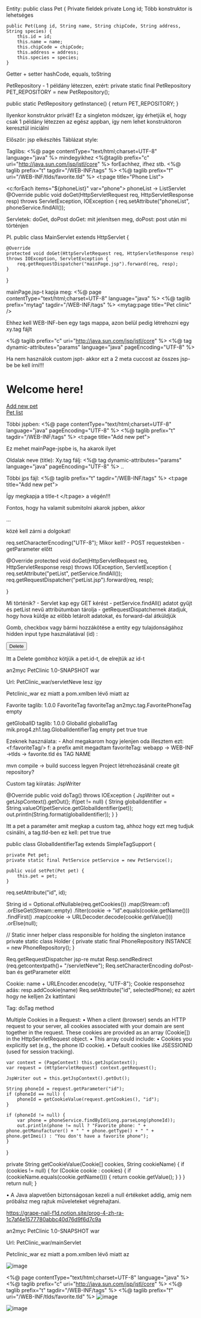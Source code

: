Entity:
public class Pet {
Private fieldek
private Long id;
Több konstruktor is lehetséges

    public Pet(Long id, String name, String chipCode, String address, String species) {
        this.id = id;
        this.name = name;
        this.chipCode = chipCode;
        this.address = address;
        this.species = species;
    }
    
Getter + setter
hashCode, equals, toString

PetRepository - 1 példány létezzen, ezért: 
private static final PetRepository PET_REPOSITORY = new PetRepository();

public static PetRepository getInstance() {
    return PET_REPOSITORY;
}


Ilyenkor konstruktor privát!! Ez a singleton módszer, így érhetjük el, hogy csak 1 példány létezzen az egész appban, így nem lehet konstruktoron keresztül iniciálni

Először: jsp elkészítés
Táblázat style:
<style>
    td {
        border: 1px solid black;
    }
</style>

Taglibs:
<%@ page contentType="text/html;charset=UTF-8" language="java" %>
mindegyikhez
<%@taglib prefix="c" uri="http://java.sun.com/jsp/jstl/core" %>
forEachhez, ifhez stb.
<%@ taglib prefix="t" tagdir="/WEB-INF/tags" %>
<%@ taglib prefix="f" uri="/WEB-INF/tlds/favorite.tld" %>
<t:page title="Phone List">

<c:forEach items="${phoneList}" var="phone">
phoneList -> ListServlet
@Override
public void doGet(HttpServletRequest req, HttpServletResponse resp) throws ServletException, IOException {
    req.setAttribute("phoneList", phoneService.findAll());



Servletek:
doGet, doPost
doGet: mit jelenítsen meg, doPost: post után mi történjen

Pl. 
public class MainServlet extends HttpServlet {

    @Override
    protected void doGet(HttpServletRequest req, HttpServletResponse resp) throws IOException, ServletException {    
        req.getRequestDispatcher("mainPage.jsp").forward(req, resp);
    }
}

mainPage.jsp-t kapja meg:
<%@ page contentType="text/html;charset=UTF-8" language="java" %>
<%@ taglib prefix="mytag" tagdir="/WEB-INF/tags" %>
<mytag:page title="Pet clinic" />


Ehhez kell WEB-INF-ben egy tags mappa, azon belül pedig létrehozni egy xy.tag fájlt


<%@ taglib prefix="c" uri="http://java.sun.com/jsp/jstl/core" %>
<%@ tag dynamic-attributes="params" language="java" pageEncoding="UTF-8" %>
<html>
<head>
  <meta http-equiv="Content-Type" content="text/html" charset="UTF-8">
  <meta charset="UTF-8">
Ha nem használok custom jspt- akkor ezt a 2 meta cuccost az összes jsp-be  be kell írni!!!
    <title>${params.get("title")}</title>
</head>
<body>
<h1>Welcome here!</h1>
<div>
  <div>
    <a href="${pageContext.request.contextPath}/addPetServlet">Add new pet</a>
  </div>
  <div>
    <a href="${pageContext.request.contextPath}/listServlet">Pet list</a>
  </div>
</div>
<div>
  <jsp:doBody/>
</div>
</body>
</html>


Többi jspben: 
<%@ page contentType="text/html;charset=UTF-8" language="java" pageEncoding="UTF-8" %>
<%@ taglib prefix="t" tagdir="/WEB-INF/tags" %>
<t:page title="Add new pet">

Ez mehet mainPage-jspbe is, ha akarok ilyet

Oldalak neve (title):
Xy.tag fálj:
<%@ tag dynamic-attributes="params" language="java" pageEncoding="UTF-8" %>
..
<title>${params.get("title")}</title>

Többi jps fájl:
<%@ taglib prefix="t" tagdir="/WEB-INF/tags" %>
<t:page title="Add new pet">

Így megkapja a title-t
</t:page> a végén!!!

Fontos, hogy ha valamit submitolni akarok jspben, akkor <form method="post">  … </form> közé kell zárni a dolgokat!


req.setCharacterEncoding("UTF-8");
Mikor kell?
	- POST requestekben
	- getParameter előtt

@Override
protected void doGet(HttpServletRequest req, HttpServletResponse resp) throws IOException, ServletException {
    req.setAttribute("petList", petService.findAll());
    req.getRequestDispatcher("petList.jsp").forward(req, resp);

}

Mi történik?
	- Servlet kap egy GET kérést
	- petService.findAll() adatot gyűjt és petList nevű attribútumban tárolja
	- getRequestDispatchernek átadjuk, hogy hova küldje az előbb letárolt adatokat,  és forward-dal átküldjük


Gomb, checkbox vagy bármi hozzákötése a entity egy tulajdonságához hidden input type használatával (id) : 
<td>
    <form method="post" action="listServlet">
        <button type="submit" name="action" value="delete">Delete</button>
        <input type="hidden" name="petId" value="${pet.id}">
    </form>
</td>

Itt a Delete gombhoz kötjük a pet.id-t, de elrejtük az id-t

<groupId>an2myc</groupId>
<artifactId>PetClinic</artifactId>
<version>1.0-SNAPSHOT</version>
<packaging>war</packaging>

Url: PetClinic_war/servletNeve lesz így

Petclinic_war ez miatt a pom.xmlben lévő miatt az

Favorite taglib:
<tlib-version>1.0.0</tlib-version>
    <short-name>FavoriteTag</short-name>
    <tag>
        <name>favoriteTag</name>
        <tag-class>an2myc.tag.FavoritePhoneTag</tag-class>
        <body-content>empty</body-content>
    </tag>
</taglib>

getGlobalID taglib:
<tlib-version>1.0.0</tlib-version>
    <short-name>GlobalId</short-name>
    <tag>
        <name>globalIdTag</name>
        <tag-class>mik.prog4.zh1.tag.GlobalIdentifierTag</tag-class>
        <body-content>empty</body-content>
        <attribute>
            <name>pet</name>
            <required>true</required>
            <rtexprvalue>true</rtexprvalue>
        </attribute>
    </tag>
</taglib>

Ezeknek használata: 
	- Ahol megakarom hogy jelenjen oda illesztem ezt:
	<f:favoriteTag/>
	f: a prefix amit megadtam 
	favoriteTag: webapp -> WEB-INF ->tlds -> favorite.tld és TAG NAME


mvn compile -> build success legyen
Project létrehozásánál create git repository? 

Custom tag kiíratás: JspWriter

@Override
public void doTag() throws IOException {
    JspWriter out = getJspContext().getOut();
    if(pet != null) {
        String globalIdentifier = String.valueOf(petService.getGlobalIdentifier(pet));
        out.println(String.format(globalIdentifier));
    }
}

<td><g:globalIdTag pet="${pet}"/></td>
Itt a pet a paraméter amit megkap a custom tag, ahhoz hogy ezt meg tudjuk csinálni, a tag.tld-ben ez kell:
<attribute>
            <name>pet</name>
            <required>true</required>
            <rtexprvalue>true</rtexprvalue>
        </attribute>

public class GlobalIdentifierTag extends SimpleTagSupport {

    private Pet pet;
    private static final PetService petService = new PetService();

    public void setPet(Pet pet) {
        this.pet = pet;
    }
req.setAttribute("id", id);

String id = Optional.ofNullable(req.getCookies())
                .map(Stream::of)
                .orElseGet(Stream::empty)
                .filter(cookie -> "id".equals(cookie.getName()))
                .findFirst()
                .map(cookie -> URLDecoder.decode(cookie.getValue()))
                .orElse(null);



// Static inner helper class responsible for holding the singleton instance private static class Holder { private static final PhoneRepository INSTANCE = new PhoneRepository(); }

Req.getRequestDispatcher jsp-re mutat
Resp.sendRedirect (req.getcontextpath()+ "/servletNeve");
Req.setCharacterEncoding doPost-ban és getParameter előtt

Cookie: name + URLEncoder.encode(xy, "UTF-8");
Cookie responsehoz adás: resp.addCookie(name)
Req.setAttribute("id", selectedPhone); ez azért hogy ne kelljen 2x kattintani 

Tag:
doTag method

Multiple Cookies in a Request:
• When a client (browser) sends an HTTP request to your server, all cookies associated with your domain are sent together in the request. These cookies are provided as an array (Cookie[]) in the HttpServletRequest object.
• This array could include:
• Cookies you explicitly set (e.g., the phone ID cookie).
• Default cookies like JSESSIONID (used for session tracking).



    var context = (PageContext) this.getJspContext();
    var request = (HttpServletRequest) context.getRequest();

    JspWriter out = this.getJspContext().getOut();

    String phoneId = request.getParameter("id");
    if (phoneId == null) {
        phoneId = getCookieValue(request.getCookies(), "id");
    }

    if (phoneId != null) {
        var phone = phoneService.findById(Long.parseLong(phoneId));
        out.println(phone != null ? "Favorite phone: " + phone.getManufacturer() + " " + phone.getType() + " " + phone.getImei() : "You don't have a favorite phone");
    }
}

private String getCookieValue(Cookie[] cookies, String cookieName) {
    if (cookies != null) {
        for (Cookie cookie : cookies) {
            if (cookieName.equals(cookie.getName())) {
                return cookie.getValue();
            }
        }
    }
    return null;
}


• A Java alapvetően biztonságosan kezeli a null értékeket addig, amíg nem próbálsz meg rajtuk műveleteket végrehajtani.



https://grape-nail-f1d.notion.site/prog-4-zh-ra-1c7af4e1577780abbc40d76d9f6d7c9a


<groupId>an2myc</groupId>
<artifactId>PetClinic</artifactId>
<version>1.0-SNAPSHOT</version>
<packaging>war</packaging>

Url: PetClinic_war/mainServlet

Petclinic_war ez miatt a pom.xmlben lévő miatt az




![image](https://github.com/user-attachments/assets/086cecb7-21e4-4d08-8b38-eaf58734dca9)

<%@ page contentType="text/html;charset=UTF-8" language="java" %>
<%@ taglib prefix="c" uri="http://java.sun.com/jsp/jstl/core" %>
<%@ taglib prefix="t" tagdir="/WEB-INF/tags" %>
<%@ taglib prefix="f" uri="/WEB-INF/tlds/favorite.tld" %>
![image](https://github.com/user-attachments/assets/7e04ad35-1bc3-4795-8b73-ded339d74cd9)

<style>
    td {
        border: 1px solid black;
    }
</style>


![image](https://github.com/user-attachments/assets/a773717a-a3f5-427b-83da-0813fe5e1b89)




